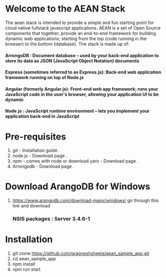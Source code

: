 # Welcome to the AEAN Stack

The aean stack is intended to provide a simple and fun starting point for cloud native fullstack javascript applications.
AEAN is a set of Open Source components that together, provide an end-to-end framework for building dynamic web applications; starting from the top (code running in the browser) to the bottom (database). The stack is made up of:

#### ArrongoDB : Document database – used by your back-end application to store its data as JSON (JavaScript Object Notation) documents

#### Express (sometimes referred to as Express.js): Back-end web application framework running on top of Node.js

#### Angular (formerly Angular.js): Front-end web app framework; runs your JavaScript code in the user's browser, allowing your application UI to be dynamic

#### Node.js : JavaScript runtime environment – lets you implement your application back-end in JavaScript


# Pre-requisites
1. git - Installation guide .
2. node.js - Download page .
3. npm - comes with node or download yarn - Download page .
4. Arrongodb - Download page .


# Download ArangoDB for Windows
1. https://www.arangodb.com/download-major/windows/ go through this link and download 
      ### NSIS packages : Server 3.4.6-1

# Installation
1. git clone https://github.com/pragneshsheela/aean_sample_app.git
2. cd aean_sample_app
3. npm install
4. npm run start
